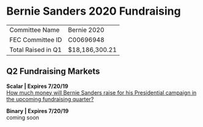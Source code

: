 # Bernie Sanders 2020 Fundraising

|                  |             |
|------------------|-------------|
| Committee Name   | Bernie 2020 |
| FEC Committee ID | C00696948   |
| Total Raised in Q1 | $18,186,300.21   |

## Q2 Fundraising Markets
**Scalar | Expires 7/20/19**  
[How much money will Bernie Sanders raise for his Presidential campaign in the upcoming fundraising quarter?](https://github.com/2020project/dem2020primary-q2fundraising/blob/master/Sanders/sanders-q2scalar.md)

**Binary | Expires 7/20/19**  
coming soon
